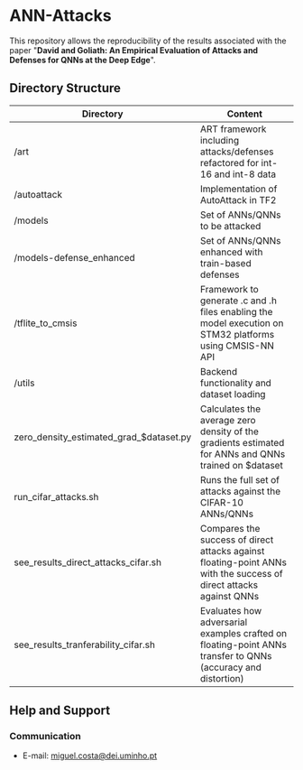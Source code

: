 # ANN-Attacks
This repository allows the reproducibility of the results associated with the paper "**David and Goliath: An Empirical Evaluation of Attacks and Defenses for QNNs at the Deep Edge**".


## Directory Structure

| Directory | Content |
| ------ | ------ |
| /art | ART framework including attacks/defenses refactored for int-16 and int-8 data |
| /autoattack | Implementation of AutoAttack in TF2 |
| /models | Set of ANNs/QNNs to be attacked |
| /models-defense_enhanced | Set of ANNs/QNNs enhanced with train-based defenses |
| /tflite_to_cmsis | Framework to generate .c and .h files enabling the model execution on STM32 platforms using CMSIS-NN API |
| /utils | Backend functionality and dataset loading |
| zero_density_estimated_grad_$dataset.py | Calculates the average zero density of the gradients estimated for ANNs and QNNs trained on $dataset |
| run_cifar_attacks.sh | Runs the full set of attacks against the CIFAR-10 ANNs/QNNs |
| see_results_direct_attacks_cifar.sh | Compares the success of direct attacks against floating-point ANNs with the success of direct attacks against QNNs |
| see_results_tranferability_cifar.sh | Evaluates how adversarial examples crafted on floating-point ANNs transfer to QNNs (accuracy and distortion) |


## Help and Support
### Communication
- E-mail: miguel.costa@dei.uminho.pt
